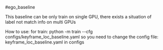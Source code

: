 #ego_baseline

This baseline can be only train on single GPU, there exists a situation of label not match info on multi GPUs

How to use:
for train:
    python -m train --cfg configs/keyframe_loc_baseline.yaml
so you need to change the config file: keyframe_loc_baseline.yaml in configs